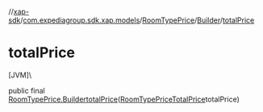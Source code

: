 //[xap-sdk](../../../../index.md)/[com.expediagroup.sdk.xap.models](../../index.md)/[RoomTypePrice](../index.md)/[Builder](index.md)/[totalPrice](total-price.md)

# totalPrice

[JVM]\

public final [RoomTypePrice.Builder](index.md)[totalPrice](total-price.md)([RoomTypePriceTotalPrice](../../-room-type-price-total-price/index.md)totalPrice)
